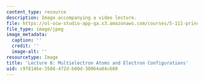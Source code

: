 ```yaml
---
content_type: resource
description: Image accompanying a video lecture.
file: https://ol-ocw-studio-app-qa.s3.amazonaws.com/courses/5-111-principles-of-chemical-science-fall-2008/c9f8146e3588472db00d38064a04c660_8.jpg
file_type: image/jpeg
image_metadata:
  caption: ''
  credit: ''
  image-alt: ''
resourcetype: Image
title: 'Lecture 8: Multielectron Atoms and Electron Configurations'
uid: c9f8146e-3588-472d-b00d-38064a04c660
---
```

